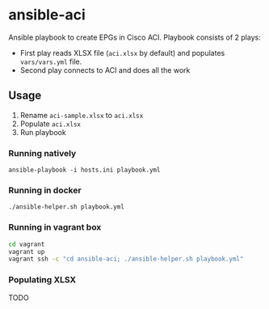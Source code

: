 # ansible-aci
Ansible playbook to create EPGs in Cisco ACI.
Playbook consists of 2 plays:
* First play reads XLSX file (`aci.xlsx` by default) and populates `vars/vars.yml` file.
* Second play connects to ACI and does all the work

## Usage
1. Rename `aci-sample.xlsx` to `aci.xlsx`
2. Populate `aci.xlsx`
3. Run playbook

### Running natively
`ansible-playbook -i hosts.ini playbook.yml`

### Running in docker
`./ansible-helper.sh playbook.yml`

### Running in vagrant box
```bash
cd vagrant
vagrant up
vagrant ssh -c "cd ansible-aci; ./ansible-helper.sh playbook.yml"
```

### Populating XLSX
TODO